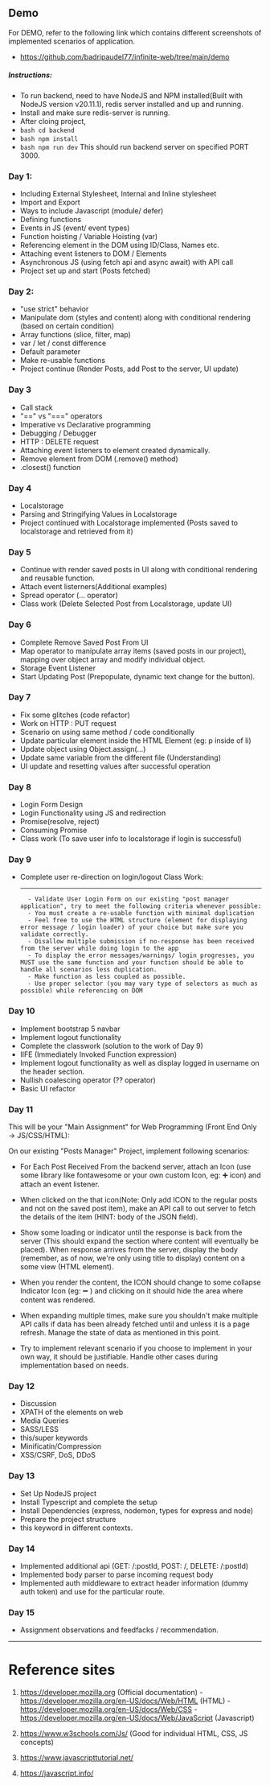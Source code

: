 ## Demo
For DEMO, refer to the following link which contains different screenshots of implemented scenarios of application.
- https://github.com/badripaudel77/infinite-web/tree/main/demo

##### Instructions: 
- To run backend, need to have NodeJS and NPM installed(Built with NodeJS version v20.11.1), redis server installed and up and running.
- Install and make sure redis-server is running.
- After cloing project, 
- ```bash cd backend```
- ```bash npm install```
- ```bash npm run dev```
This should run backend server on specified PORT 3000.

### Day 1: 
- Including External Stylesheet, Internal and Inline stylesheet
- Import and Export
- Ways to include Javascript (module/ defer)
- Defining functions
- Events in JS (event/ event types)
- Function hoisting / Variable Hoisting (var)
- Referencing element in the DOM using ID/Class, Names etc.
- Attaching event listeners to DOM / Elements
- Asynchronous JS (using fetch api and async await) with API call
- Project set up and start (Posts fetched)

### Day 2:
- "use strict" behavior
- Manipulate dom (styles and content) along with conditional rendering (based on certain condition)
- Array functions (slice, filter, map)
- var / let / const difference
- Default parameter
- Make re-usable functions
- Project continue (Render Posts, add Post to the server, UI update)

### Day 3
- Call stack
- "==" vs "===" operators
- Imperative vs Declarative programming
- Debugging / Debugger
- HTTP : DELETE request
- Attaching event listeners to element created dynamically.
- Remove element from DOM (.remove() method)
- .closest() function

### Day 4
- Localstorage
- Parsing and Stringifying Values in Localstorage
- Project continued with Localstorage implemented (Posts saved to localstorage and retrieved from it)


### Day 5
- Continue with render saved posts in UI along with conditional rendering and reusable function.
- Attach event listerners(Additional examples)
- Spread operator (... operator)
- Class work (Delete Selected Post from Localstorage, update UI)

### Day 6
- Complete Remove Saved Post From UI
- Map operator to manipulate array items (saved posts in our project), mapping over object array and modify     individual object.
- Storage Event Listener
- Start Updating Post (Prepopulate, dynamic text change for the button).

### Day 7
- Fix some glitches (code refactor)
- Work on HTTP : PUT request
- Scenario on using same method / code conditionally
- Update particular element inside the HTML Element (eg: p inside of li)
- Update object using Object.assign(...)
- Update same variable from the different file (Understanding)
- UI update and resetting values after successful operation

### Day 8
- Login Form Design
- Login Functionality using JS and redirection
- Promise(resolve, reject)
- Consuming Promise
- Class work (To save user info to localstorage if login is successful)

### Day 9
- Complete user re-direction on login/logout
  Class Work:
  ___________

        - Validate User Login Form on our existing "post manager application", try to meet the following criteria whenever possible:
        - You must create a re-usable function with minimal duplication
        - Feel free to use the HTML structure (element for displaying error message / login loader) of your choice but make sure you validate correctly. 
        - Disallow multiple submission if no-response has been received from the server while doing login to the app
        - To display the error messages/warnings/ login progresses, you MUST use the same function and your function should be able to handle all scenarios less duplication.
        - Make function as less coupled as possible.
        - Use proper selector (you may vary type of selectors as much as possible) while referencing on DOM

### Day 10
- Implement bootstrap 5 navbar
- Implement logout functionality
- Complete the classwork (solution to the work of Day 9)
- IIFE (Immediately Invoked Function expression)
- Implement logout functionality as well as display logged in username on the header section. 
- Nullish coalescing operator (?? operator)
- Basic UI refactor

### Day 11
This will be your "Main Assignment" for Web Programming (Front End Only -> JS/CSS/HTML):

On our existing "Posts Manager" Project, implement following scenarios:
- For Each Post Received From the backend server, attach an Icon (use some library like fontawesome or your own custom Icon, eg: ➕ icon) and attach an event listener.

- When clicked on the that icon(Note: Only add ICON to the regular posts and not on the saved post item), make an API call to out server to fetch the details of the item (HINT: body of the JSON field).

- Show some loading or indicator until the response is back from the server (This should expand the section where content will eventually be placed). When response arrives from the server, display the body (remember, as of now, we're only using title to display) content on a some view (HTML element). 

- When you render the content, the ICON should change to some collapse Indicator Icon (eg: ➖ ) and clicking on it should hide the area where content was rendered.

- When expanding multiple times, make sure you shouldn't make multiple API calls if data has been already fetched until and unless it is a page refresh. Manage the state of data as mentioned in this point. 

- Try to implement relevant scenario if you choose to implement in your own way, it should be justifiable. Handle other cases during implementation based on needs.

### Day 12
- Discussion
- XPATH of the elements on web
- Media Queries
- SASS/LESS
- this/super keywords
- Minificatin/Compression
- XSS/CSRF, DoS, DDoS

### Day 13
- Set Up NodeJS project
- Install Typescript and complete the setup
- Install Dependencies (express, nodemon, types for express and node)
- Prepare the project structure
- this keyword in different contexts.

### Day 14
- Implemented additional api (GET: /:postId, POST: /, DELETE: /:postId)
- Implemented body parser to parse incoming request body
- Implemented auth middleware to extract header information (dummy auth token) and 
  use for the particular route.

### Day 15
- Assignment observations and feedfacks / recommendation.

__________________________________________________________________________________________________________________________________________________________________________________________
# Reference sites
1. https://developer.mozilla.org   (Official documentation)
        - https://developer.mozilla.org/en-US/docs/Web/HTML (HTML)
        - https://developer.mozilla.org/en-US/docs/Web/CSS
        - https://developer.mozilla.org/en-US/docs/Web/JavaScript (Javascript)

2. https://www.w3schools.com/Js/ (Good for individual HTML, CSS, JS concepts)
3. https://www.javascripttutorial.net/
4. https://javascript.info/